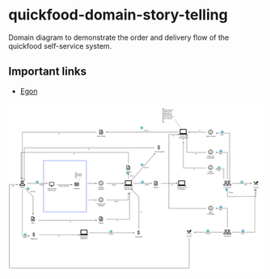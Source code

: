 # quickfood-domain-story-telling

Domain diagram to demonstrate the order and delivery flow of the quickfood self-service system.

## Important links

- [Egon](https://egon.io/)

![alt text](OrderAndDeliveryFlow.png)
